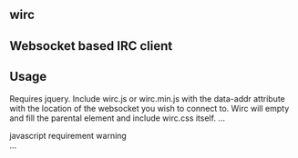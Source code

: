 ## wirc
Websocket based IRC client
---
## Usage
Requires jquery.
Include wirc.js or wirc.min.js with the data-addr attribute with the location of the websocket you wish to connect to.
Wirc will empty and fill the parental element and include wirc.css itself.
...
<div>
	<span>javascript requirement warning</spam>
	<script src="wirc.js" data-addr="ws://websocketURL"></script>
</div>
...